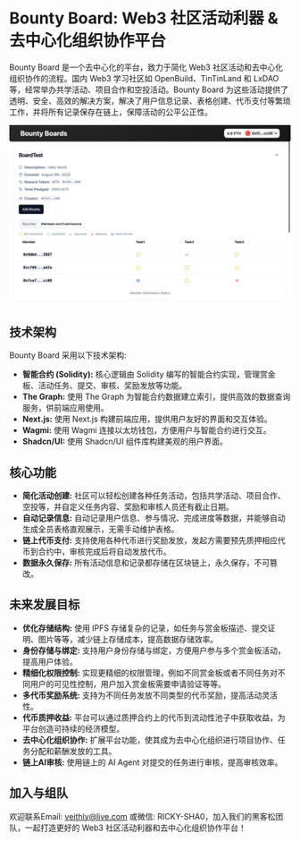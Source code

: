 # Bounty Board: Web3 社区活动利器 & 去中心化组织协作平台

Bounty Board 是一个去中心化的平台，致力于简化 Web3 社区活动和去中心化组织协作的流程。国内 Web3 学习社区如 OpenBuild、TinTinLand 和 LxDAO 等，经常举办共学活动、项目合作和空投活动。Bounty Board 为这些活动提供了透明、安全、高效的解决方案，解决了用户信息记录、表格创建、代币支付等繁琐工作，并将所有记录保存在链上，保障活动的公平公正性。

![Bounty Board](./assets/screenshot.jpeg)

## 技术架构

Bounty Board 采用以下技术架构:

- **智能合约 (Solidity):** 核心逻辑由 Solidity 编写的智能合约实现，管理赏金板、活动任务、提交、审核、奖励发放等功能。
- **The Graph:** 使用 The Graph 为智能合约数据建立索引，提供高效的数据查询服务，供前端应用使用。
- **Next.js:** 使用 Next.js 构建前端应用，提供用户友好的界面和交互体验。
- **Wagmi:** 使用 Wagmi 连接以太坊钱包，方便用户与智能合约进行交互。
- **Shadcn/UI:** 使用 Shadcn/UI 组件库构建美观的用户界面。

## 核心功能

- **简化活动创建:**  社区可以轻松创建各种任务活动，包括共学活动、项目合作、空投等，并自定义任务内容、奖励和审核人员还有截止日期。
- **自动记录信息:**  自动记录用户信息、参与情况、完成进度等数据，并能够自动生成全员表格直观展示，无需手动维护表格。
- **链上代币支付:**  支持使用各种代币进行奖励发放，发起方需要预先质押相应代币到合约中，审核完成后将自动发放代币。
- **数据永久保存:**  所有活动信息和记录都存储在区块链上，永久保存，不可篡改。

## 未来发展目标

- **优化存储结构:**  使用 IPFS 存储复杂的记录，如任务与赏金板描述、提交证明、图片等等，减少链上存储成本，提高数据存储效率。
- **身份存储与绑定:**  支持用户身份存储与绑定，方便用户参与多个赏金板活动，提高用户体验。
- **精细化权限控制:** 实现更精细的权限管理，例如不同赏金板或者不同任务对不同用户的可见性控制，用户加入赏金板需要申请验证等等。
- **多代币奖励系统:**  支持为不同任务发放不同类型的代币奖励，提高活动灵活性。
- **代币质押收益:**  平台可以通过质押合约上的代币到流动性池子中获取收益，为平台创造可持续的经济模型。
- **去中心化组织协作:**  扩展平台功能，使其成为去中心化组织进行项目协作、任务分配和薪酬发放的工具。
- **链上AI审核:**  使用链上的 AI Agent 对提交的任务进行审核，提高审核效率。

## 加入与组队

欢迎联系Email: <veithly@live.com> 或微信: RICKY-SHA0，加入我们的黑客松团队，一起打造更好的 Web3 社区活动利器和去中心化组织协作平台！
